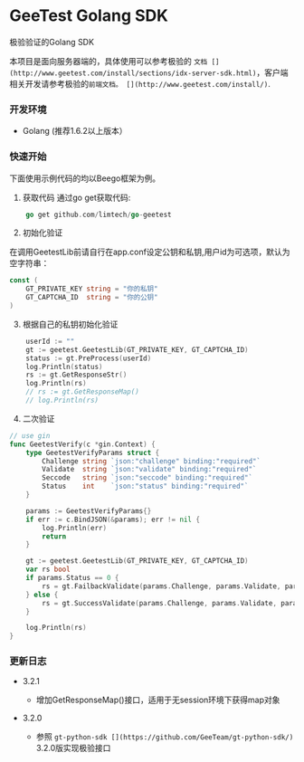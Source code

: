 # GeeTest Golang SDK
极验验证的Golang SDK

本项目是面向服务器端的，具体使用可以参考极验的 `文档 [](http://www.geetest.com/install/sections/idx-server-sdk.html)`，客户端相关开发请参考极验的`前端文档。 [](http://www.geetest.com/install/)`.

### 开发环境

 - Golang (推荐1.6.2以上版本）


### 快速开始

下面使用示例代码的均以Beego框架为例。

1. 获取代码
通过go get获取代码:

```go
    go get github.com/limtech/go-geetest
```

2. 初始化验证

在调用GeetestLib前请自行在app.conf设定公钥和私钥,用户id为可选项，默认为空字符串：

```go
const (
	GT_PRIVATE_KEY string = "你的私钥"
	GT_CAPTCHA_ID  string = "你的公钥"
)
```

3. 根据自己的私钥初始化验证

```go
    userId := ""
	gt := geetest.GeetestLib(GT_PRIVATE_KEY, GT_CAPTCHA_ID)
	status := gt.PreProcess(userId)
	log.Println(status)
	rs := gt.GetResponseStr()
	log.Println(rs)
	// rs := gt.GetResponseMap()
	// log.Println(rs)
```

4. 二次验证

```go
// use gin
func GeetestVerify(c *gin.Context) {
	type GeetestVerifyParams struct {
		Challenge string `json:"challenge" binding:"required"`
		Validate  string `json:"validate" binding:"required"`
		Seccode   string `json:"seccode" binding:"required"`
		Status    int    `json:"status" binding:"required"`
	}

	params := GeetestVerifyParams{}
	if err := c.BindJSON(&params); err != nil {
		log.Println(err)
		return
	}

	gt := geetest.GeetestLib(GT_PRIVATE_KEY, GT_CAPTCHA_ID)
	var rs bool
	if params.Status == 0 {
		rs = gt.FailbackValidate(params.Challenge, params.Validate, params.Seccode)
	} else {
		rs = gt.SuccessValidate(params.Challenge, params.Validate, params.Seccode, "")
	}

	log.Println(rs)
}
```

### 更新日志
 - 3.2.1
   + 增加GetResponseMap()接口，适用于无session环境下获得map对象

 - 3.2.0
   + 参照 `gt-python-sdk [](https://github.com/GeeTeam/gt-python-sdk/)` 3.2.0版实现极验接口
